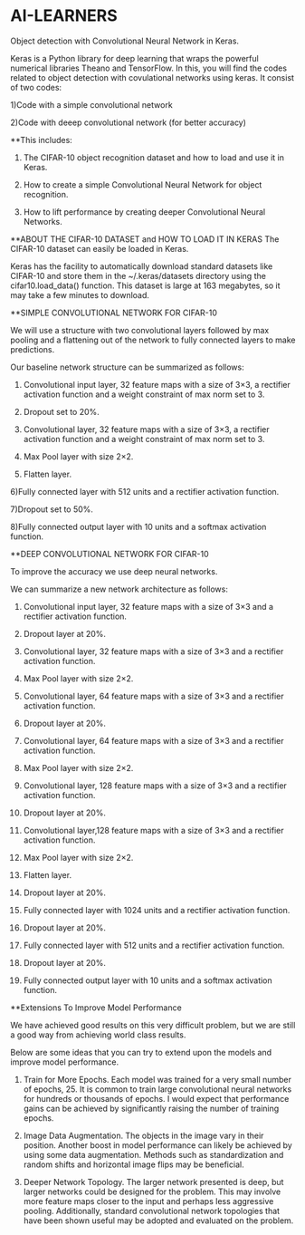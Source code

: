 # AI-LEARNERS
Object detection with Convolutional Neural Network in Keras.

Keras is a Python library for deep learning that wraps the powerful numerical libraries Theano and TensorFlow.
In this, you will find the codes related to object detection with covulational networks using keras. It consist of two codes:

1)Code with a simple convolutional network

2)Code with deeep convolutional network (for better accuracy)

**This includes:

1)  The CIFAR-10 object recognition dataset and how to load and use it in Keras.

2)  How to create a simple Convolutional Neural Network for object recognition.

3)  How to lift performance by creating deeper Convolutional Neural Networks.

**ABOUT THE CIFAR-10 DATASET and HOW TO LOAD IT IN KERAS
  The CIFAR-10 dataset can easily be loaded in Keras.

Keras has the facility to automatically download standard datasets like CIFAR-10 and store them in the ~/.keras/datasets directory using the cifar10.load_data() function. This dataset is large at 163 megabytes, so it may take a few minutes to download.

**SIMPLE CONVOLUTIONAL NETWORK FOR CIFAR-10

We will use a structure with two convolutional layers followed by max pooling and a flattening out of the network to fully connected layers to make predictions.

Our baseline network structure can be summarized as follows:

   1) Convolutional input layer, 32 feature maps with a size of 3×3, a rectifier activation function and a weight constraint of max norm set to 3.
    
  2)  Dropout set to 20%.
    
   3) Convolutional layer, 32 feature maps with a size of 3×3, a rectifier activation function and a weight constraint of max norm set to 3.
    
   4) Max Pool layer with size 2×2.
    
   5) Flatten layer.
    
   6)Fully connected layer with 512 units and a rectifier activation function.
    
   7)Dropout set to 50%.
    
   8)Fully connected output layer with 10 units and a softmax activation function.

**DEEP CONVOLUTIONAL NETWORK FOR CIFAR-10

To improve the accuracy we use deep neural networks. 

We can summarize a new network architecture as follows:

  1)  Convolutional input layer, 32 feature maps with a size of 3×3 and a rectifier activation function.
  
  2) Dropout layer at 20%.
  
  3)  Convolutional layer, 32 feature maps with a size of 3×3 and a rectifier activation function.
  
  4)  Max Pool layer with size 2×2.
  
  5)  Convolutional layer, 64 feature maps with a size of 3×3 and a rectifier activation function.
  
  6)  Dropout layer at 20%.
  
  7)  Convolutional layer, 64 feature maps with a size of 3×3 and a rectifier activation function.
  
  8)  Max Pool layer with size 2×2.
  
  9) Convolutional layer, 128 feature maps with a size of 3×3 and a rectifier activation function.
 10)  Dropout layer at 20%.
 
 11)   Convolutional layer,128 feature maps with a size of 3×3 and a rectifier activation function.
 
 12)   Max Pool layer with size 2×2.
 
 13)   Flatten layer.
 
 14)   Dropout layer at 20%.
 
 15)   Fully connected layer with 1024 units and a rectifier activation function.
 
 16)   Dropout layer at 20%.
 
 17)   Fully connected layer with 512 units and a rectifier activation function.
 
 18)   Dropout layer at 20%.
 
 19)   Fully connected output layer with 10 units and a softmax activation function.

**Extensions To Improve Model Performance

We have achieved good results on this very difficult problem, but we are still a good way from achieving world class results.

Below are some ideas that you can try to extend upon the models and improve model performance.

 1)   Train for More Epochs. Each model was trained for a very small number of epochs, 25. It is common to train large convolutional neural networks for hundreds or thousands of epochs. I would expect that performance gains can be achieved by significantly raising the number of training epochs.
 
  2)  Image Data Augmentation. The objects in the image vary in their position. Another boost in model performance can likely be achieved by using some data augmentation. Methods such as standardization and random shifts and horizontal image flips may be beneficial.
  
  3) Deeper Network Topology. The larger network presented is deep, but larger networks could be designed for the problem. This may involve more feature maps closer to the input and perhaps less aggressive pooling. Additionally, standard convolutional network topologies that have been shown useful may be adopted and evaluated on the problem.
